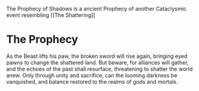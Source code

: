 The Prophecy of Shadows is a ancient Prophecy of another Cataclysmic event resembling [[The Shattering]]
# The Prophecy
As the Beast lifts his paw,
the broken sword will rise again,
bringing eyed pawns to change the shattered land.
But beware, for alliances will gather,
and the echoes of the past shall resurface,
threatening to shatter the world anew.
Only through unity and sacrifice,
can the looming darkness be vanquished,
and balance restored to the realms of gods and mortals.